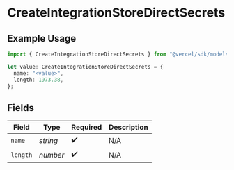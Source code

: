 # CreateIntegrationStoreDirectSecrets

## Example Usage

```typescript
import { CreateIntegrationStoreDirectSecrets } from "@vercel/sdk/models/createintegrationstoredirectop.js";

let value: CreateIntegrationStoreDirectSecrets = {
  name: "<value>",
  length: 1973.38,
};
```

## Fields

| Field              | Type               | Required           | Description        |
| ------------------ | ------------------ | ------------------ | ------------------ |
| `name`             | *string*           | :heavy_check_mark: | N/A                |
| `length`           | *number*           | :heavy_check_mark: | N/A                |